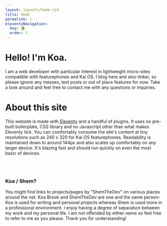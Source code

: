 ```yaml
---
layout: layouts/home.njk
title: Home
permalink: /
eleventyNavigation:
  key: 🏠
  order: 1
---
```

# Hello! I'm Koa.

I am a web developer with particular interest in lightweight micro-sites compatible with featurephones and Kai OS. I blog here and also tinker, so please ignore any messes, test posts or out of place features for now. Take a look around and feel free to contact me with any questions or inquiries.

# About this site
This website is made with [Eleventy](https://www.11ty.dev/) and a handful of plugins. It uses no pre-built boilerplate, CSS library and no Javascript other than what makes Eleventy tick. You can comfortably consume the site's content at tiny resolutions such as 240 x 320 for Kai OS featurephones. Readability is maintained down to around 144px and also scales up comfortably on any larger device. It's blazing fast and should run quickly on even the most basic of devices.

<br />
<br />

### Koa / Shem?
You might find links to projects/pages by "ShemTheDev" on various places around the net. Koa Brook and ShemTheDev are one and the same person- Koa is used for writing and personal projects whereas Shem is used more in a professional environment. I enjoy having a degree of separation between my work and my personal life. I am not offended by either name so feel free to refer to me as you please. Thank you for understanding!

